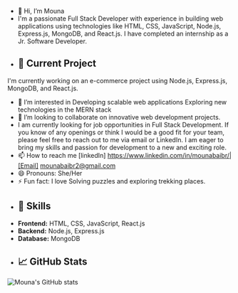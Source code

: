- 👋 Hi, I’m Mouna
- I'm a passionate Full Stack Developer with experience in building web applications using technologies like HTML, CSS, JavaScript, Node.js, Express.js, MongoDB, and React.js. I have completed an internship as a Jr. Software Developer.
- ## 🔭 Current Project
I'm currently working on an e-commerce project using Node.js, Express.js, MongoDB, and React.js.
- 👀 I’m interested in Developing scalable web applications  Exploring new technologies in the MERN stack
- 💞️ I’m looking to collaborate on innovative web development projects.
- I am currently looking for job opportunities in Full Stack Development. If you know of any openings or think I would be a good fit for your team, please feel free to reach out to me via email or LinkedIn. I am eager to bring my skills and passion for development to a new and exciting role.
- 📫 How to reach me [linkedIn] https://www.linkedin.com/in/mounabaibr/|[Email] mounabaibr2@gmail.com
- 😄 Pronouns: She/Her
- ⚡ Fun fact: I love Solving puzzles and exploring trekking places.
- ## 🚀 Skills
- **Frontend:** HTML, CSS, JavaScript, React.js
- **Backend:** Node.js, Express.js
- **Database:** MongoDB
- ## 📈 GitHub Stats
![Mouna's GitHub stats](https://github-readme-stats.vercel.app/api?username=mounabaibr2000&show_icons=true&theme=radical)


<!---
mounabaibr2000/mounabaibr2000 is a ✨ special ✨ repository because its `README.md` (this file) appears on your GitHub profile.
You can click the Preview link to take a look at your changes.
--->
